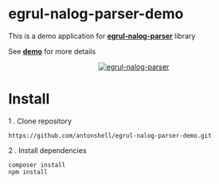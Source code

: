 # egrul-nalog-parser-demo

This is a demo application for [**egrul-nalog-parser**][1] library

See [**demo**][2] for more details

<p align="center">
    <a href="http://www.yiiframework.com/" target="_blank">
        <img src="http://demo.antonshell.me/images/egrul-nalog-parser-demo.jpg" alt="egrul-nalog-parser" />
    </a>
</p>

[1]: https://github.com/antonshell/egrul-nalog-parser
[2]: http://demo.antonshell.me/egrul-nalog-parser/

# Install

1 . Clone repository

```
https://github.com/antonshell/egrul-nalog-parser-demo.git
```

2 . Install dependencies

```
composer install
npm install
```

 